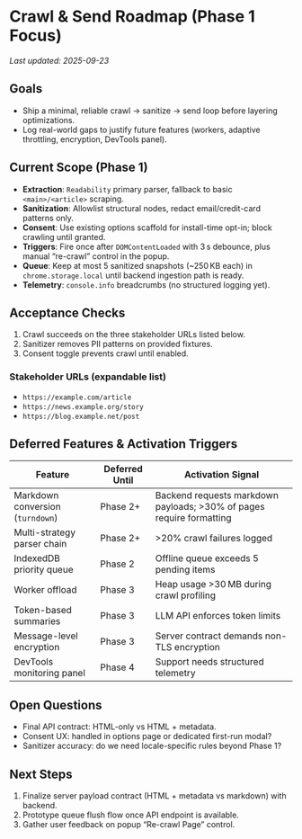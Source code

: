 # Crawl & Send Roadmap (Phase 1 Focus)

_Last updated: 2025-09-23_

## Goals

- Ship a minimal, reliable crawl → sanitize → send loop before layering optimizations.
- Log real-world gaps to justify future features (workers, adaptive throttling, encryption, DevTools panel).

## Current Scope (Phase 1)

- **Extraction**: `Readability` primary parser, fallback to basic `<main>/<article>` scraping.
- **Sanitization**: Allowlist structural nodes, redact email/credit-card patterns only.
- **Consent**: Use existing options scaffold for install-time opt-in; block crawling until granted.
- **Triggers**: Fire once after `DOMContentLoaded` with 3 s debounce, plus manual “re-crawl” control in the popup.
- **Queue**: Keep at most 5 sanitized snapshots (~250 KB each) in `chrome.storage.local` until backend ingestion path is ready.
- **Telemetry**: `console.info` breadcrumbs (no structured logging yet).

## Acceptance Checks

1. Crawl succeeds on the three stakeholder URLs listed below.
2. Sanitizer removes PII patterns on provided fixtures.
3. Consent toggle prevents crawl until enabled.

### Stakeholder URLs (expandable list)

- `https://example.com/article`
- `https://news.example.org/story`
- `https://blog.example.net/post`

## Deferred Features & Activation Triggers

| Feature                          | Deferred Until | Activation Signal                                                    |
| -------------------------------- | -------------- | -------------------------------------------------------------------- |
| Markdown conversion (`turndown`) | Phase 2+       | Backend requests markdown payloads; >30% of pages require formatting |
| Multi-strategy parser chain      | Phase 2+       | >20% crawl failures logged                                           |
| IndexedDB priority queue         | Phase 2        | Offline queue exceeds 5 pending items                                |
| Worker offload                   | Phase 3        | Heap usage >30 MB during crawl profiling                             |
| Token-based summaries            | Phase 3        | LLM API enforces token limits                                        |
| Message-level encryption         | Phase 3        | Server contract demands non-TLS encryption                           |
| DevTools monitoring panel        | Phase 4        | Support needs structured telemetry                                   |

## Open Questions

- Final API contract: HTML-only vs HTML + metadata.
- Consent UX: handled in options page or dedicated first-run modal?
- Sanitizer accuracy: do we need locale-specific rules beyond Phase 1?

## Next Steps

1. Finalize server payload contract (HTML + metadata vs markdown) with backend.
2. Prototype queue flush flow once API endpoint is available.
3. Gather user feedback on popup “Re-crawl Page” control.

